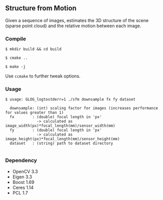 ## Structure from Motion

Given a sequence of images, estimates the 3D structure of the scene (sparse point cloud) and the relative motion between each image.

### Compile

```
$ mkdir build && cd build
```

```
$ cmake .. 
```

``` 
$ make -j
```

Use ```ccmake``` to further tweak options.

### Usage
```
$ usage: GLOG_logtostderr=1 ./sfm downsample fx fy dataset
                   
  downsample: (int) scaling factor for images (increases performance for values greater than 1)
  fx        : (double) focal length in 'px' 
              -> calculated as image_width(px)*focal_length(mm)/sensor_width(mm)
  fy        : (double) focal length in 'px' 
              -> calculated as image_height(px)*focal_length(mm)/sensor_height(mm)
  dataset   : (string) path to dataset directory
  
```

### Dependency
- OpenCV 3.3
- Eigen 3.3
- Boost 1.69
- Ceres 1.14
- PCL 1.7
